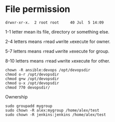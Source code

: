 # File permission

`drwxr-xr-x.  2 root root     40 Jul  5 14:09`

1-1 letter mean its file, directory or something else.

2-4 letters means `r`read `w`write `x`execute for owner.

5-7 letters means `r`read `w`write `x`execute for group.

8-10 letters means `r`read `w`write `x`execute for other.

```
chown -R ansible:devops /opt/devopsdir
chmod o-r /opt/devopsdir
chmod g+w /opt/devopsdir
chmod u-x /opt/devopsdir
chmod 770 devopsdir/
```

Ownership

```shell
sudo groupadd mygroup
sudo chown -R alex:mygroup /home/alex/test
sudo chown -R jenkins:jenkins /home/alex/test
```
